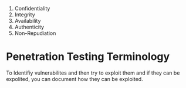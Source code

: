 1. Confidentiality<br>
2. Integrity<br>
3. Availability<br>
4. Authenticity<br>
5. Non-Repudiation<br>

<h1>Penetration Testing Terminology</h1>
To Identifiy vulnerabilites and then try to exploit them and if they can be expolited, you can document how they can be exploited.
